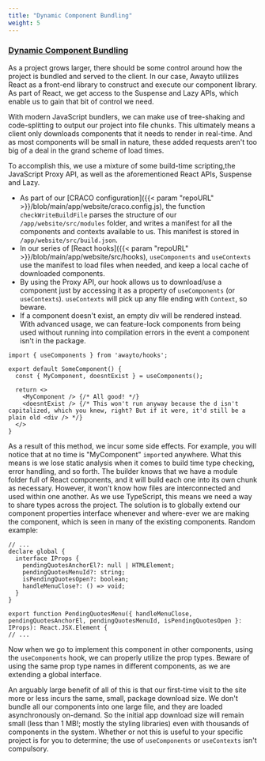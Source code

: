 ```yaml
---
title: "Dynamic Component Bundling"
weight: 5
---
```


### [Dynamic Component Bundling](#dynamic-component-bundling)

As a project grows larger, there should be some control around how the project is bundled and served to the client. In our case, Awayto utilizes React as a front-end library to construct and execute our component library. As part of React, we get access to the Suspense and Lazy APIs, which enable us to gain that bit of control we need.

With modern JavaScript bundlers, we can make use of tree-shaking and code-splitting to output our project into file chunks. This ultimately means a client only downloads components that it needs to render in real-time. And as most components will be small in nature, these added requests aren't too big of a deal in the grand scheme of load times.

To accomplish this, we use a mixture of some build-time scripting,the JavaScript Proxy API, as well as the aforementioned React APIs, Suspense and Lazy.

- As part of our [CRACO configuration]({{< param "repoURL" >}}/blob/main/app/website/craco.config.js), the function `checkWriteBuildFile` parses the structure of our `/app/website/src/modules` folder, and writes a manifest for all the components and contexts available to us. This manifest is stored in `/app/website/src/build.json`.
- In our series of [React hooks]({{< param "repoURL" >}}/blob/main/app/website/src/hooks), `useComponents` and `useContexts` use the manifest to load files when needed, and keep a local cache of downloaded components. 
- By using the Proxy API, our hook allows us to download/use a component just by accessing it as a property of `useComponents` (or `useContexts`). `useContexts` will pick up any file ending with `Context`, so beware.
- If a component doesn't exist, an empty div will be rendered instead. With advanced usage, we can feature-lock components from being used without running into compilation errors in the event a component isn't in the package.
```tsx
import { useComponents } from 'awayto/hooks';

export default SomeComponent() {
  const { MyComponent, doesntExist } = useComponents();

  return <>
    <MyComponent /> {/* All good! */}
    <doesntExist /> {/* This won't run anyway because the d isn't capitalized, which you knew, right? But if it were, it'd still be a plain old <div /> */}
  </>
}
```

As a result of this method, we incur some side effects. For example, you will notice that at no time is "MyComponent" `import`ed anywhere. What this means is we lose static analysis when it comes to build time type checking, error handling, and so forth. The builder knows that we have a module folder full of React components, and it will build each one into its own chunk as necessary. However, it won't know how files are interconnected and used within one another. As we use TypeScript, this means we need a way to share types across the project. The solution is to globally extend our component properties interface whenever and where-ever we are making the component, which is seen in many of the existing components. Random example:

```tsx
// ...
declare global {
  interface IProps {
    pendingQuotesAnchorEl?: null | HTMLElement;
    pendingQuotesMenuId?: string;
    isPendingQuotesOpen?: boolean;
    handleMenuClose?: () => void;
  }
}

export function PendingQuotesMenu({ handleMenuClose, pendingQuotesAnchorEl, pendingQuotesMenuId, isPendingQuotesOpen }: IProps): React.JSX.Element {
// ...
```

Now when we go to implement this component in other components, using the `useComponents` hook, we can properly utilize the prop types. Beware of using the same prop type names in different components, as we are extending a global interface.

An arguably large benefit of all of this is that our first-time visit to the site more or less incurs the same, small, package download size. We don't bundle all our components into one large file, and they are loaded asynchronously on-demand. So the initial app download size will remain small (less than 1 MB!; mostly the styling libraries) even with thousands of components in the system. Whether or not this is useful to your specific project is for you to determine; the use of `useComponents` or `useContexts` isn't compulsory.